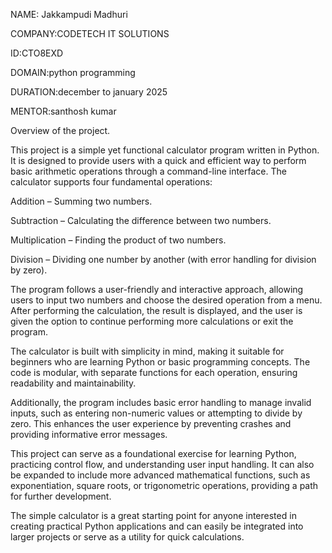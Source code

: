 NAME: Jakkampudi Madhuri

COMPANY:CODETECH IT SOLUTIONS

ID:CTO8EXD

DOMAIN:python programming

DURATION:december to january 2025

MENTOR:santhosh kumar

Overview of the project.

This project is a simple yet functional calculator program written in Python. It is designed to provide users with a quick and efficient way to perform basic arithmetic operations through a command-line interface. The calculator supports four fundamental operations:

Addition – Summing two numbers.

Subtraction – Calculating the difference between two numbers.

Multiplication – Finding the product of two numbers.

Division – Dividing one number by another (with error handling for division by zero).


The program follows a user-friendly and interactive approach, allowing users to input two numbers and choose the desired operation from a menu. After performing the calculation, the result is displayed, and the user is given the option to continue performing more calculations or exit the program.

The calculator is built with simplicity in mind, making it suitable for beginners who are learning Python or basic programming concepts. The code is modular, with separate functions for each operation, ensuring readability and maintainability.

Additionally, the program includes basic error handling to manage invalid inputs, such as entering non-numeric values or attempting to divide by zero. This enhances the user experience by preventing crashes and providing informative error messages.

This project can serve as a foundational exercise for learning Python, practicing control flow, and understanding user input handling. It can also be expanded to include more advanced mathematical functions, such as exponentiation, square roots, or trigonometric operations, providing a path for further development.

The simple calculator is a great starting point for anyone interested in creating practical Python applications and can easily be integrated into larger projects or serve as a utility for quick calculations.
